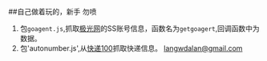 ##自己做着玩的，新手 勿喷
1. 包`goagent.js`,抓取[极光网](http://www.goagent.wang/)的SS账号信息，函数名为`getgoagert`,回调函数中为数据。
2. 包'autonumber.js',从[快递100](http://www.kuaidi100.com/)抓取快递信息。
langwdalan@gmail.com

